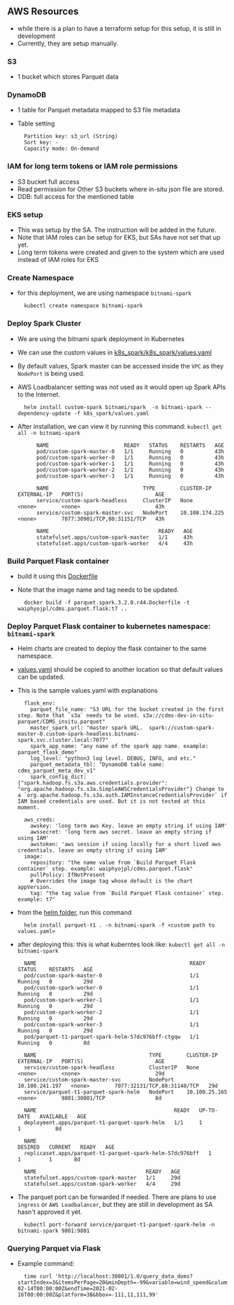 ## AWS Resources
- while there is a plan to have a terraform setup for this setup, it is still in development
- Currently, they are setup manually.

### S3
- 1 bucket which stores Parquet data
### DynamoDB
- 1 table for Parquet metadata mapped to S3 file metadata
- Table setting

        Partition key: s3_url (String)
        Sort key: -
        Capacity mode: On-demand
### IAM for long term tokens or IAM role permissions
- S3 bucket full access
- Read permission for Other S3 buckets where in-situ json file are stored.
- DDB: full access for the mentioned table 
### EKS setup
- This was setup by the SA. The instruction will be added in the future.
- Note that IAM roles can be setup for EKS, but SAs have not set that up yet. 
- Long term tokens were created and given to the system which are used instead of IAM roles for EKS

### Create Namespace
- for this deployment, we are using namespace `bitnami-spark`

        kubectl create namespace bitnami-spark

### Deploy Spark Cluster
- We are using the bitnami spark deployment in Kubernetes
- We can use the custom values in [k8s_spark/k8s_spark/values.yaml](k8s_spark/k8s_spark/values.yaml)
- By default values, Spark master can be accessed inside the `VPC` as they `NodePort` is being used.
- AWS Loadbalancer setting was not used as it would open up Spark APIs to the Internet. 

        helm install custom-spark bitnami/spark  -n bitnami-spark --dependency-update -f k8s_spark/values.yaml
- After installation, we can view it by running this command: `kubectl get all -n bitnami-spark`

            NAME                        READY   STATUS    RESTARTS   AGE
            pod/custom-spark-master-0   1/1     Running   0          43h
            pod/custom-spark-worker-0   1/1     Running   0          43h
            pod/custom-spark-worker-1   1/1     Running   0          43h
            pod/custom-spark-worker-2   1/1     Running   0          43h
            pod/custom-spark-worker-3   1/1     Running   0          43h
            
            NAME                              TYPE        CLUSTER-IP       EXTERNAL-IP   PORT(S)                       AGE
            service/custom-spark-headless     ClusterIP   None             <none>        <none>                        43h
            service/custom-spark-master-svc   NodePort    10.108.174.225   <none>        7077:30901/TCP,80:31151/TCP   43h
            
            NAME                                   READY   AGE
            statefulset.apps/custom-spark-master   1/1     43h
            statefulset.apps/custom-spark-worker   4/4     43h


### Build Parquet Flask container
- build it using this [Dockerfile](k8s_spark/parquet.spark.3.2.0.r44.Dockerfile)
- Note that the image name and tag needs to be updated. 

        docker build -f parquet.spark.3.2.0.r44.Dockerfile -t waiphyojpl/cdms.parquet.flask:t7 ..
        
### Deploy Parquet Flask container to kubernetes namespace: `bitnami-spark`
- Helm charts are created to deploy the flask container to the same namespace. 
- [values.yaml](k8s_spark/parquet.spark.helm/values.yaml) should be copied to another location so that default values can be updated.
- This is the sample values.yaml with explanations

        flask_env:
          parquet_file_name: "S3 URL for the bucket created in the first step. Note that `s3a` needs to be used. s3a://cdms-dev-in-situ-parquet/CDMS_insitu.parquet"
          master_spark_url: "master spark URL.  spark://custom-spark-master-0.custom-spark-headless.bitnami-spark.svc.cluster.local:7077"
          spark_app_name: "any name of the spark app name. example: parquet_flask_demo"
          log_level: "python3 log level. DEBUG, INFO, and etc."
          parquet_metadata_tbl: "DynamoDB table name: cdms_parquet_meta_dev_v1"
          spark_config_dict: {"spark.hadoop.fs.s3a.aws.credentials.provider": "org.apache.hadoop.fs.s3a.SimpleAWSCredentialsProvider"} Change to a `org.apache.hadoop.fs.s3a.auth.IAMInstanceCredentialsProvider` if IAM based credentials are used. But it is not tested at this moment.
        
        aws_creds:
          awskey: 'long term aws Key. leave an empty string if using IAM'
          awssecret: 'long term aws secret. leave an empty string if using IAM'
          awstoken: 'aws session if using locally for a short lived aws credentials. leave an empty string if using IAM'
        image:
          repository: "the name value from `Build Parquet Flask container` step. example: waiphyojpl/cdms.parquet.flask"
          pullPolicy: IfNotPresent
          # Overrides the image tag whose default is the chart appVersion.
          tag: "the tag value from `Build Parquet Flask container` step. example: t7"

- from the [helm folder](k8s_spark/parquet.spark.helm), run this command

        helm install parquet-t1 . -n bitnami-spark -f <custom path to values.yaml>
- after deploying this: this is what kuberntes look like: `kubectl get all -n bitnami-spark`

        NAME                                                 READY   STATUS    RESTARTS   AGE
        pod/custom-spark-master-0                            1/1     Running   0          29d
        pod/custom-spark-worker-0                            1/1     Running   0          29d
        pod/custom-spark-worker-1                            1/1     Running   0          29d
        pod/custom-spark-worker-2                            1/1     Running   0          29d
        pod/custom-spark-worker-3                            1/1     Running   0          29d
        pod/parquet-t1-parquet-spark-helm-57dc976bff-ctgqw   1/1     Running   0          8d
        
        NAME                                    TYPE        CLUSTER-IP       EXTERNAL-IP   PORT(S)                       AGE
        service/custom-spark-headless           ClusterIP   None             <none>        <none>                        29d
        service/custom-spark-master-svc         NodePort    10.100.241.197   <none>        7077:32131/TCP,80:31140/TCP   29d
        service/parquet-t1-parquet-spark-helm   NodePort    10.100.25.165    <none>        9801:30801/TCP                8d
        
        NAME                                            READY   UP-TO-DATE   AVAILABLE   AGE
        deployment.apps/parquet-t1-parquet-spark-helm   1/1     1            1           8d
        
        NAME                                                       DESIRED   CURRENT   READY   AGE
        replicaset.apps/parquet-t1-parquet-spark-helm-57dc976bff   1         1         1       8d
        
        NAME                                   READY   AGE
        statefulset.apps/custom-spark-master   1/1     29d
        statefulset.apps/custom-spark-worker   4/4     29d
- The parquet port can be forwarded if needed. There are plans to use `ingress` or `AWS Loadbalancer`, but they are still in development as SA hasn't approved it yet.

        kubectl port-forward service/parquet-t1-parquet-spark-helm -n bitnami-spark 9801:9801

### Querying Parquet via Flask
- Example command:
        
        time curl 'http://localhost:30801/1.0/query_data_doms?startIndex=3&itemsPerPage=20&minDepth=-99&variable=wind_speed&columns=air_pressure&maxDepth=-1&startTime=2019-02-14T00:00:00Z&endTime=2021-02-16T00:00:00Z&platform=3B&bbox=-111,11,111,99'

